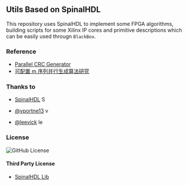 ## Utils Based on SpinalHDL

This repository uses SpinalHDL to implement some FPGA algorithms, building scripts for some Xilinx IP cores and primitive descriptions which can be easily used througn `BlackBox`.

### Reference

- [Parallel CRC Generator](http://outputlogic.com/?p=158)
- [可配置 m 序列并行生成算法研究](https://kns.cnki.net/kcms2/article/abstract?v=YMwpULBJqz7WkL8u7sa3Q99oddJgD43B4Af0bj0HMMs6bEIqZjmCCZzOXwb4z2eXlpWg7qu0hd6tZ5QVaQ2lqjSi_Uix4_5fVXt_Ion7ClpOhvR5KauFlHeZGn0-79EVJOFrjLEgME0In8eHS8XPtaBw-1R6O7TDhkgI3ZVYntdOY317woIk0USFhj4MWAWt&uniplatform=NZKPT&language=CHS)

### Thanks to

- [SpinalHDL](https://github.com/SpinalHDL/SpinalHDL)
  <a href="https://github.com/SpinalHDL/SpinalHDL">
  <img src="https://avatars.githubusercontent.com/u/10659437?s=48&v=4" alt="SpinalHDL" width="14" height="14">
  </a>

- [@yportne13](https://github.com/yportne13)
  <a href="https://github.com/yportne13">
  <img src="https://avatars.githubusercontent.com/u/13726657?v=4" alt="yportne13" width="14" height="14">
  </a>

- [@leevick](https://github.com/leevick)
  <a href="https://github.com/leevick">
  <img src="https://avatars.githubusercontent.com/u/13588863?v=4" alt="leevick" width="14" height="14">
  </a>

### License

![GitHub License](https://img.shields.io/github/license/xueweiwujxw/SpinalUtils)

#### Third Party License

- [SpinalHDL Lib](./Licenses/SpinalHDL/LICENSE_lib)
